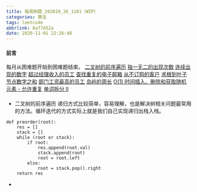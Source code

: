 ```yaml
---
title: 每周刷题_202010_26_1101（WIP）
categories: 算法
tags: leetcode
abbrlink: 8a77d52a
date: 2020-11-01 22:26:48
---
```


#### 前言
每月从困难题开始到困难题结束。
[二叉树的前序遍历](https://leetcode-cn.com/problems/binary-tree-preorder-traversal/)
[独一无二的出现次数](https://leetcode-cn.com/problems/unique-number-of-occurrences/)
[连续出现的数字](https://leetcode-cn.com/problems/consecutive-numbers/)
[超过经理收入的员工](https://leetcode-cn.com/problems/employees-earning-more-than-their-managers/)
[查找重复的电子邮箱](https://leetcode-cn.com/problems/duplicate-emails/)
[从不订购的客户](https://leetcode-cn.com/problems/customers-who-never-order/)
[求根到叶子节点数字之和](https://leetcode-cn.com/problems/sum-root-to-leaf-numbers/)
[部门工资最高的员工](https://leetcode-cn.com/problems/department-highest-salary/)
[岛屿的周长](https://leetcode-cn.com/problems/island-perimeter/)
[O(1) 时间插入、删除和获取随机元素 - 允许重复](https://leetcode-cn.com/problems/insert-delete-getrandom-o1-duplicates-allowed/)
[单词拆分 II](https://leetcode-cn.com/problems/word-break-ii/)
<!--more-->

####

- 二叉树的前序遍历
递归方式比较简单，容易理解，也是解决树相关问题最常用的方法。循环迭代的方式实际上就是我们自己实现递归出栈入栈。
```python3
def preorder(root):
	res = []
	stack = []
	while (root or stack):
		if root:
			res.append(root.val)
			stack.append(root)
			root = root.left
		else:
			root = stack.pop().right
	return res			

```

- 

